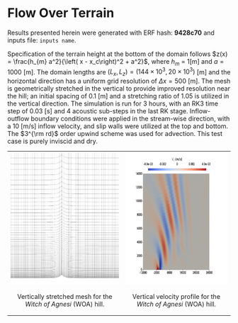 # Flow Over Terrain

Results presented herein were generated with ERF hash: **9428c70** and inputs file: `inputs name`.
     
Specification of the terrain height at the bottom of the domain follows $z(x) = \frac{h_{m} a^2}{\left( x - x_c\right)^2 + a^2}$, where $h_m$ = 1[m] and $a = 1000$ [m]. The domain lengths are $(L_x, L_z) = (144\times 10^3, 20\times 10^3)$ [m] and the  horizontal direction has a uniform grid resolution of $\Delta x = 500$ [m]. The mesh is geometrically stretched in the vertical to provide improved resolution near the hill; an initial spacing of 0.1 [m] and a stretching ratio of 1.05 is utilized in the vertical direction. The simulation is run for 3 hours, with an RK3 time step of 0.03 [s] and 4 acoustic sub-steps in the last RK stage. Inflow-outflow boundary conditions were applied in the stream-wise direction, with a 10 [m/s] inflow velocity, and slip walls were utilized at the top and bottom. The $3^{\rm rd}$ order upwind scheme was used for advection. This test case is purely inviscid and dry.

<table>
  <tr>
    <td style="text-align: center;">
      <img src="WoA_mesh.png" alt="Vertically stretched mesh" width="300" height="300">
      <p>Vertically stretched mesh for the <i>Witch of Agnesi</i> (WOA) hill.</p>
    </td>
    <td style="text-align: center;">
      <img src="WoA_zvel.png" alt="Vertical velocity profile" width="300" height="300">
      <p>Vertical velocity profile for the <i>Witch of Agnesi</i> (WOA) hill.</p>
    </td>
  </tr>
</table>


